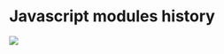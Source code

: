 # Javascript modules history

[![](https://img.shields.io/endpoint?url=https://raw.githubusercontent.com/cncolder/demo/main/shields/codesandbox.json)](https://githubbox.com/cncolder/demo/tree/main/web-javascript-modules-history)
